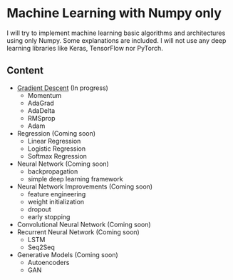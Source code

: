 # Machine Learning with Numpy only
I will try to implement machine learning basic algorithms and architectures using only Numpy. Some explanations are included. I will not use any deep learning libraries like Keras, TensorFlow nor PyTorch.

## Content
- [Gradient Descent](gradient_descent/README.md) (In progress)
    - Momentum
    - AdaGrad
    - AdaDelta
    - RMSprop
    - Adam
- Regression (Coming soon)
    - Linear Regression
    - Logistic Regression
    - Softmax Regression
- Neural Network (Coming soon)
    - backpropagation
    - simple deep learning framework
- Neural Network Improvements (Coming soon)
    - feature engineering
    - weight initialization
    - dropout
    - early stopping
- Convolutional Neural Network (Coming soon)
- Recurrent Neural Network (Coming soon)
    - LSTM
    - Seq2Seq
- Generative Models (Coming soon)
    - Autoencoders
    - GAN
